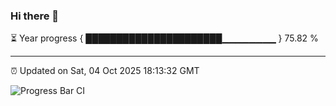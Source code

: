 ### Hi there 👋

⏳ Year progress { ██████████████████████▁▁▁▁▁▁▁▁ } 75.82 %

---

⏰ Updated on Sat, 04 Oct 2025 18:13:32 GMT

![Progress Bar CI](https://github.com/Shyam-Makwana/GitHub-Actions-Demo/workflows/Progress%20Bar%20CI/badge.svg)
